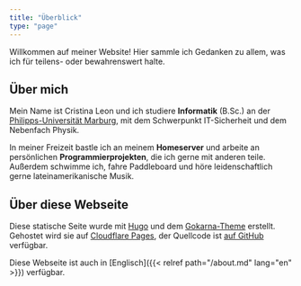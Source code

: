 ```yaml
---
title: "Überblick"
type: "page"
---
```


Willkommen auf meiner Website!
Hier sammle ich Gedanken zu allem, was ich für teilens- oder bewahrenswert halte.

## Über mich
Mein Name ist Cristina Leon und ich studiere **Informatik** (B.Sc.) an der [Philipps-Universität Marburg](https://www.uni-marburg.de), mit dem Schwerpunkt IT-Sicherheit und dem Nebenfach Physik.

In meiner Freizeit bastle ich an meinem **Homeserver** und arbeite an persönlichen **Programmierprojekten**, die ich gerne mit anderen teile.
Außerdem schwimme ich, fahre Paddleboard und höre leidenschaftlich gerne lateinamerikanische Musik.

## Über diese Webseite
Diese statische Seite wurde mit [Hugo](https://gohugo.io) und dem [Gokarna-Theme](https://github.com/gokarna-theme/gokarna-hugo) erstellt.
Gehostet wird sie auf [Cloudflare Pages](https://pages.cloudflare.com), der Quellcode ist [auf GitHub](https://github.com/ctrleon/personal-site) verfügbar.

Diese Webseite ist auch in [Englisch]({{< relref path="/about.md" lang="en" >}}) verfügbar.